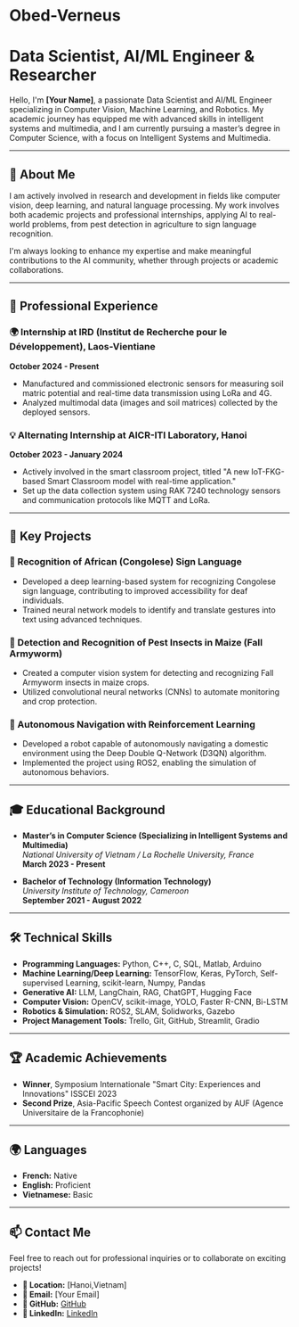 # Obed-Verneus
# Data Scientist, AI/ML Engineer & Researcher

Hello, I'm **[Your Name]**, a passionate Data Scientist and AI/ML Engineer specializing in Computer Vision, Machine Learning, and Robotics. My academic journey has equipped me with advanced skills in intelligent systems and multimedia, and I am currently pursuing a master’s degree in Computer Science, with a focus on Intelligent Systems and Multimedia.

---

## 🚀 About Me

I am actively involved in research and development in fields like computer vision, deep learning, and natural language processing. My work involves both academic projects and professional internships, applying AI to real-world problems, from pest detection in agriculture to sign language recognition.

I'm always looking to enhance my expertise and make meaningful contributions to the AI community, whether through projects or academic collaborations.

---

## 💼 Professional Experience

### 🌍 Internship at IRD (Institut de Recherche pour le Développement), Laos-Vientiane  
**October 2024 - Present**  
- Manufactured and commissioned electronic sensors for measuring soil matric potential and real-time data transmission using LoRa and 4G.  
- Analyzed multimodal data (images and soil matrices) collected by the deployed sensors.

### 💡 Alternating Internship at AICR-ITI Laboratory, Hanoi  
**October 2023 - January 2024**  
- Actively involved in the smart classroom project, titled "A new IoT-FKG-based Smart Classroom model with real-time application."  
- Set up the data collection system using RAK 7240 technology sensors and communication protocols like MQTT and LoRa.

---

## 🧠 Key Projects

### 🧬 Recognition of African (Congolese) Sign Language  
- Developed a deep learning-based system for recognizing Congolese sign language, contributing to improved accessibility for deaf individuals.  
- Trained neural network models to identify and translate gestures into text using advanced techniques.

### 🐛 Detection and Recognition of Pest Insects in Maize (Fall Armyworm)  
- Created a computer vision system for detecting and recognizing Fall Armyworm insects in maize crops.  
- Utilized convolutional neural networks (CNNs) to automate monitoring and crop protection.

### 🤖 Autonomous Navigation with Reinforcement Learning  
- Developed a robot capable of autonomously navigating a domestic environment using the Deep Double Q-Network (D3QN) algorithm.  
- Implemented the project using ROS2, enabling the simulation of autonomous behaviors.

---

## 🎓 Educational Background

- **Master’s in Computer Science (Specializing in Intelligent Systems and Multimedia)**  
  *National University of Vietnam / La Rochelle University, France*  
  **March 2023 - Present**

- **Bachelor of Technology (Information Technology)**  
  *University Institute of Technology, Cameroon*  
  **September 2021 - August 2022**

---

## 🛠️ Technical Skills

- **Programming Languages:** Python, C++, C, SQL, Matlab, Arduino  
- **Machine Learning/Deep Learning:** TensorFlow, Keras, PyTorch, Self-supervised Learning, scikit-learn, Numpy, Pandas  
- **Generative AI:** LLM, LangChain, RAG, ChatGPT, Hugging Face  
- **Computer Vision:** OpenCV, scikit-image, YOLO, Faster R-CNN, Bi-LSTM  
- **Robotics & Simulation:** ROS2, SLAM, Solidworks, Gazebo  
- **Project Management Tools:** Trello, Git, GitHub, Streamlit, Gradio

---

## 🏆 Academic Achievements

- **Winner**, Symposium Internationale "Smart City: Experiences and Innovations" ISSCEI 2023  
- **Second Prize**, Asia-Pacific Speech Contest organized by AUF (Agence Universitaire de la Francophonie)  

---

## 🌍 Languages

- **French:** Native  
- **English:** Proficient  
- **Vietnamese:** Basic  

---

## 📫 Contact Me

Feel free to reach out for professional inquiries or to collaborate on exciting projects!

- **📍 Location:** [Hanoi,Vietnam]  
- **📧 Email:** [Your Email]  
- **🔗 GitHub:** [GitHub](https://github.com/bedoo96)  
- **💼 LinkedIn:** [LinkedIn](www.linkedin.com/in/obed-verneus-007538160)
